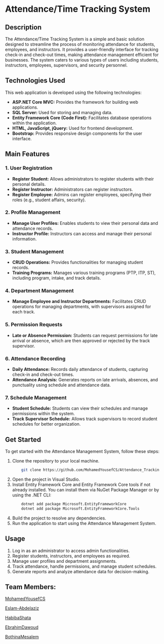 # Attendance/Time Tracking System

## Description

The Attendance/Time Tracking System is a simple and basic solution designed to streamline the process of monitoring attendance for students, employees, and instructors. It provides a user-friendly interface for tracking check-in and check-out times, making attendance management efficient for businesses. The system caters to various types of users including students, instructors, employees, supervisors, and security personnel.

## Technologies Used

This web application is developed using the following technologies:
- **ASP.NET Core MVC:** Provides the framework for building web applications.
- **SQL Server:** Used for storing and managing data.
- **Entity Framework Core (Code First):** Facilitates database operations within the application.
- **HTML, JavaScript, jQuery:** Used for frontend development.
- **Bootstrap:** Provides responsive design components for the user interface.

## Main Features

### 1. User Registration
- **Register Student:** Allows administrators to register students with their personal details.
- **Register Instructor:** Administrators can register instructors.
- **Register Employee:** Admins can register employees, specifying their roles (e.g., student affairs, security).

### 2. Profile Management
- **Manage User Profiles:** Enables students to view their personal data and attendance records.
- **Instructor Profile:** Instructors can access and manage their personal information.

### 3. Student Management
- **CRUD Operations:** Provides functionalities for managing student records.
- **Training Programs:** Manages various training programs (PTP, ITP, ST), including program, intake, and track details.

### 4. Department Management
- **Manage Employee and Instructor Departments:** Facilitates CRUD operations for managing departments, with supervisors assigned for each track.

### 5. Permission Requests
- **Late or Absence Permission:** Students can request permissions for late arrival or absence, which are then approved or rejected by the track supervisor.

### 6. Attendance Recording
- **Daily Attendance:** Records daily attendance of students, capturing check-in and check-out times.
- **Attendance Analysis:** Generates reports on late arrivals, absences, and punctuality using schedule and attendance data.

### 7. Schedule Management
- **Student Schedule:** Students can view their schedules and manage permissions within the system.
- **Track Supervisor Schedule:** Allows track supervisors to record student schedules for better organization.

## Get Started

To get started with the Attendance Management System, follow these steps:

1. Clone the repository to your local machine.
    ```bash
        git clone https://github.com/MohamedYousefCS/Attendance_Tracking_System.git
    ```
2. Open the project in Visual Studio.
3. Install Entity Framework Core and Entity Framework Core tools if not already installed. You can install them via NuGet Package Manager or by using the .NET CLI:
    ```bash
        dotnet add package Microsoft.EntityFrameworkCore
        dotnet add package Microsoft.EntityFrameworkCore.Tools
    ```
4. Build the project to resolve any dependencies.
5. Run the application to start using the Attendance Management System.


## Usage

1. Log in as an administrator to access admin functionalities.
2. Register students, instructors, and employees as required.
3. Manage user profiles and department assignments.
4. Track attendance, handle permissions, and manage student schedules.
5. Generate reports and analyze attendance data for decision-making.

## Team Members:

[MohamedYousefCS](https://github.com/MohamedYousefCS)

[Eslam-Abdelaziz](https://github.com/Eslam-Abdelaziz)

[HabibaShata](https://github.com/HabibaShata)

[EbrahimDawoud](https://github.com/EbrahimDawoud)

[BothinaMesalem](https://github.com/BothinaMesalem)
